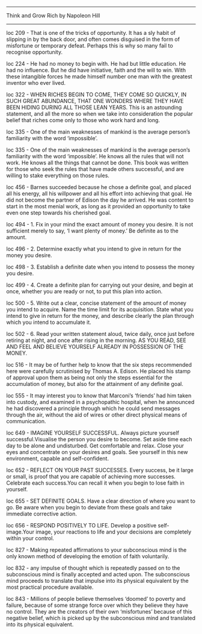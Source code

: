 ______________________________

  Think and Grow Rich
  by Napoleon Hill
______________________________

 loc 209 - That is one of the tricks of opportunity. It has a sly habit of slipping in by the back door, and often comes disguised in the form of misfortune or temporary defeat. Perhaps this is why so many fail to recognise opportunity.

 loc 224 - He had no money to begin with. He had but little education. He had no influence. But he did have initiative, faith and the will to win. With these intangible forces he made himself number one man with the greatest inventor who ever lived.

 loc 322 - WHEN RICHES BEGIN TO COME, THEY COME SO QUICKLY, IN SUCH GREAT ABUNDANCE, THAT ONE WONDERS WHERE THEY HAVE BEEN HIDING DURING ALL THOSE LEAN YEARS. This is an astounding statement, and all the more so when we take into consideration the popular belief that riches come only to those who work hard and long.

 loc 335 - One of the main weaknesses of mankind is the average person’s familiarity with the word ‘impossible’.

 loc 335 - One of the main weaknesses of mankind is the average person’s familiarity with the word ‘impossible’. He knows all the rules that will not work. He knows all the things that cannot be done. This book was written for those who seek the rules that have made others successful, and are willing to stake everything on those rules.

 loc 456 - Barnes succeeded because he chose a definite goal, and placed all his energy, all his willpower and all his effort into achieving that goal. He did not become the partner of Edison the day he arrived. He was content to start in the most menial work, as long as it provided an opportunity to take even one step towards his cherished goal.

 loc 494 - 1. Fix in your mind the exact amount of money you desire. It is not sufficient merely to say, ‘I want plenty of money.’ Be definite as to the amount.

 loc 496 - 2. Determine exactly what you intend to give in return for the money you desire.

 loc 498 - 3. Establish a definite date when you intend to possess the money you desire.

 loc 499 - 4. Create a definite plan for carrying out your desire, and begin at once, whether you are ready or not, to put this plan into action.

 loc 500 - 5. Write out a clear, concise statement of the amount of money you intend to acquire. Name the time limit for its acquisition. State what you intend to give in return for the money, and describe clearly the plan through which you intend to accumulate it.

 loc 502 - 6. Read your written statement aloud, twice daily, once just before retiring at night, and once after rising in the morning. AS YOU READ, SEE AND FEEL AND BELIEVE YOURSELF ALREADY IN POSSESSION OF THE MONEY.

 loc 516 - It may be of further help to know that the six steps recommended here were carefully scrutinised by Thomas A. Edison. He placed his stamp of approval upon them as being not only the steps essential for the accumulation of money, but also for the attainment of any definite goal.

 loc 555 - It may interest you to know that Marconi’s ‘friends’ had him taken into custody, and examined in a psychopathic hospital, when he announced he had discovered a principle through which he could send messages through the air, without the aid of wires or other direct physical means of communication.

 loc 649 - IMAGINE YOURSELF SUCCESSFUL. Always picture yourself successful.Visualise the person you desire to become. Set aside time each day to be alone and undisturbed. Get comfortable and relax. Close your eyes and concentrate on your desires and goals. See yourself in this new environment, capable and self-confident.

 loc 652 - REFLECT ON YOUR PAST SUCCESSES. Every success, be it large or small, is proof that you are capable of achieving more successes. Celebrate each success.You can recall it when you begin to lose faith in yourself.

 loc 655 - SET DEFINITE GOALS. Have a clear direction of where you want to go. Be aware when you begin to deviate from these goals and take immediate corrective action.

 loc 656 - RESPOND POSITIVELY TO LIFE. Develop a positive self-image.Your image, your reactions to life and your decisions are completely within your control.

 loc 827 - Making repeated affirmations to your subconscious mind is the only known method of developing the emotion of faith voluntarily.

 loc 832 - any impulse of thought which is repeatedly passed on to the subconscious mind is finally accepted and acted upon. The subconscious mind proceeds to translate that impulse into its physical equivalent by the most practical procedure available.

 loc 843 - Millions of people believe themselves ‘doomed’ to poverty and failure, because of some strange force over which they believe they have no control. They are the creators of their own ‘misfortunes’ because of this negative belief, which is picked up by the subconscious mind and translated into its physical equivalent.

